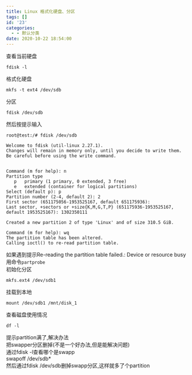 ```yaml
---
title: Linux 格式化硬盘、分区
tags: []
id: '23'
categories:
  - - 默认分类
date: 2020-10-22 18:54:00
---
```


查看当前硬盘

```
fdisk -l
```

格式化硬盘

```
mkfs -t ext4 /dev/sdb
```

分区

```
fdisk /dev/sdb
```

然后按提示输入

```
root@test:/# fdisk /dev/sdb

Welcome to fdisk (util-linux 2.27.1).
Changes will remain in memory only, until you decide to write them.
Be careful before using the write command.


Command (m for help): n
Partition type
   p   primary (1 primary, 0 extended, 3 free)
   e   extended (container for logical partitions)
Select (default p): p
Partition number (2-4, default 2): 2
First sector (651175056-1953525167, default 651175936): 
Last sector, +sectors or +size{K,M,G,T,P} (651175936-1953525167, default 1953525167): 1302350111

Created a new partition 2 of type 'Linux' and of size 310.5 GiB.

Command (m for help): wq
The partition table has been altered.
Calling ioctl() to re-read partition table.
```

如果遇到提示Re-reading the partition table failed.: Device or resource busy  
用命令`partprobe`  
初始化分区

```
mkfs.ext4 /dev/sdb1
```

挂载到本地

```
mount /dev/sdb1 /mnt/disk_1
```

查看磁盘使用情况

```
df -l
```

提示partition满了,解决办法  
把swapper分区删掉(不是一个好办法,但是能解决问题)  
通过fdisk -l查看哪个是swapp  
swapoff /dev/sdb\*  
然后通过fdisk /dev/sdb删掉swapp分区,这样就多了个partition